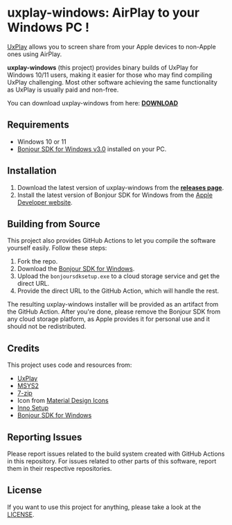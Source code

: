 # uxplay-windows: AirPlay to your Windows PC !

[UxPlay](https://github.com/FDH2/UxPlay/) allows you to screen share from your Apple devices to non-Apple ones using AirPlay.

**uxplay-windows** (this project) provides binary builds of UxPlay for Windows 10/11 users, making it easier for those who may find compiling UxPlay challenging. Most other software achieving the same functionality as UxPlay is usually paid and non-free. 

You can download uxplay-windows from here: [**DOWNLOAD**](https://github.com/leapbtw/uxplay-windows/releases/latest)

## Requirements
- Windows 10 or 11
- [Bonjour SDK for Windows v3.0](https://developer.apple.com/bonjour/) installed on your PC.

## Installation
1. Download the latest version of uxplay-windows from the [**releases page**](https://github.com/leapbtw/uxplay-windows/releases/latest).
2. Install the latest version of Bonjour SDK for Windows from the [Apple Developer website](https://developer.apple.com/bonjour/).

## Building from Source
This project also provides GitHub Actions to let you compile the software yourself easily. Follow these steps:

1. Fork the repo.
2. Download the [Bonjour SDK for Windows](https://developer.apple.com/bonjour/).
3. Upload the `bonjoursdksetup.exe` to a cloud storage service and get the direct URL.
4. Provide the direct URL to the GitHub Action, which will handle the rest.

The resulting uxplay-windows installer will be provided as an artifact from the GitHub Action. After you're done, please remove the Bonjour SDK from any cloud storage platform, as Apple provides it for personal use and it should not be redistributed.

## Credits
This project uses code and resources from:
- [UxPlay](https://github.com/FDH2/UxPlay/)
- [MSYS2](https://www.msys2.org/)
- [7-zip](https://7-zip.org/)
- Icon from [Material Design Icons](https://pictogrammers.com/library/mdi/)
- [Inno Setup](https://jrsoftware.org/isinfo.php)
- [Bonjour SDK for Windows](https://developer.apple.com/bonjour/)

## Reporting Issues
Please report issues related to the build system created with GitHub Actions in this repository. For issues related to other parts of this software, report them in their respective repositories.

## License
If you want to use this project for anything, please take a look at the [LICENSE](./LICENSE).

